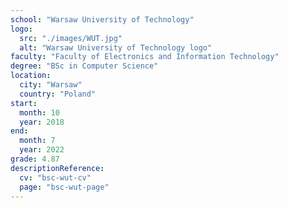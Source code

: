 ```yaml
---
school: "Warsaw University of Technology"
logo: 
  src: "./images/WUT.jpg"
  alt: "Warsaw University of Technology logo"
faculty: "Faculty of Electronics and Information Technology"
degree: "BSc in Computer Science"
location:
  city: "Warsaw"
  country: "Poland"
start:
  month: 10
  year: 2018
end:
  month: 7
  year: 2022
grade: 4.87
descriptionReference:
  cv: "bsc-wut-cv"
  page: "bsc-wut-page"
---
```

